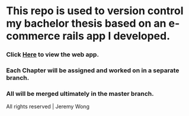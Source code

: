 # This repo is used to version control my bachelor thesis based on an e-commerce rails app I developed.

### Click [Here](http://jeremylinstore.herokuapp.com/) to view the web app.

### Each Chapter will be assigned and worked on in a separate branch.

### All will be merged ultimately in the master branch.





All rights reserved | Jeremy Wong